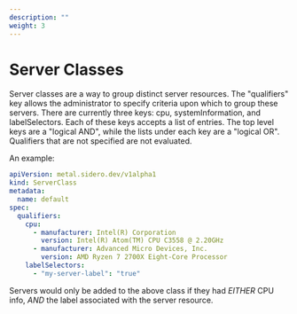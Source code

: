 ```yaml
---
description: ""
weight: 3
---
```


# Server Classes

Server classes are a way to group distinct server resources.
The "qualifiers" key allows the administrator to specify criteria upon which to group these servers.
There are currently three keys: cpu, systemInformation, and labelSelectors.
Each of these keys accepts a list of entries.
The top level keys are a "logical AND", while the lists under each key are a "logical OR".
Qualifiers that are not specified are not evaluated.

An example:

```yaml
apiVersion: metal.sidero.dev/v1alpha1
kind: ServerClass
metadata:
  name: default
spec:
  qualifiers:
    cpu:
      - manufacturer: Intel(R) Corporation
        version: Intel(R) Atom(TM) CPU C3558 @ 2.20GHz
      - manufacturer: Advanced Micro Devices, Inc.
        version: AMD Ryzen 7 2700X Eight-Core Processor
    labelSelectors:
      - "my-server-label": "true"
```

Servers would only be added to the above class if they had _EITHER_ CPU info, _AND_ the label associated with the server resource.
